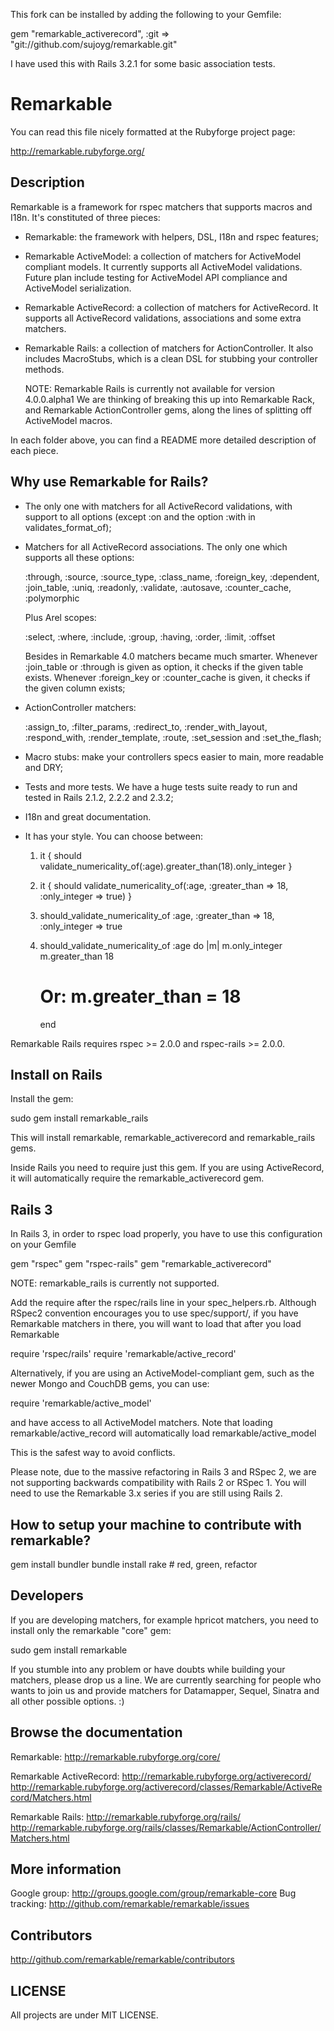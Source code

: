 This fork can be installed by adding the following to your Gemfile:

  gem "remarkable_activerecord", :git => "git://github.com/sujoyg/remarkable.git"

I have used this with Rails 3.2.1 for some basic association tests.

# Remarkable

You can read this file nicely formatted at the Rubyforge project page:

  http://remarkable.rubyforge.org/

## Description

Remarkable is a framework for rspec matchers that supports macros and I18n. It's
constituted of three pieces:

* Remarkable: the framework with helpers, DSL, I18n and rspec features;

* Remarkable ActiveModel: a collection of matchers for ActiveModel compliant models. It 
  currently supports all ActiveModel validations. Future plan include testing for
  ActiveModel API compliance and ActiveModel serialization.

* Remarkable ActiveRecord: a collection of matchers for ActiveRecord. It
  supports all ActiveRecord validations, associations and some extra matchers.

* Remarkable Rails: a collection of matchers for ActionController. It also
  includes MacroStubs, which is a clean DSL for stubbing your controller methods.

  NOTE: Remarkable Rails is currently not available for version 4.0.0.alpha1
  We are thinking of breaking this up into Remarkable Rack, and Remarkable ActionController
  gems, along the lines of splitting off ActiveModel macros.

In each folder above, you can find a README more detailed description of each piece.

## Why use Remarkable for Rails?

* The only one with matchers for all ActiveRecord validations, with support to
  all options (except :on and the option :with in validates_format_of);

* Matchers for all ActiveRecord associations. The only one which supports all
  these options:

    :through, :source, :source_type, :class_name, :foreign_key, :dependent,
    :join_table, :uniq, :readonly, :validate, :autosave, :counter_cache, :polymorphic

  Plus Arel scopes:

    :select, :where, :include, :group, :having, :order, :limit, :offset

  Besides in Remarkable 4.0 matchers became much smarter. Whenever :join_table
  or :through is given as option, it checks if the given table exists. Whenever
  :foreign_key or :counter_cache is given, it checks if the given column exists;

* ActionController matchers:

    :assign_to, :filter_params, :redirect_to, :render_with_layout, :respond_with, 
    :render_template, :route, :set_session and :set_the_flash;

* Macro stubs: make your controllers specs easier to main, more readable and DRY;

* Tests and more tests. We have a huge tests suite ready to run and tested in
  Rails 2.1.2, 2.2.2 and 2.3.2;

* I18n and great documentation.

* It has your style. You can choose between:

    1. it { should validate_numericality_of(:age).greater_than(18).only_integer }

    2. it { should validate_numericality_of(:age, :greater_than => 18, :only_integer => true) }

    3. should_validate_numericality_of :age, :greater_than => 18, :only_integer => true

    4. should_validate_numericality_of :age do |m|
         m.only_integer
         m.greater_than 18
         # Or: m.greater_than = 18
       end

Remarkable Rails requires rspec >= 2.0.0 and rspec-rails >= 2.0.0.

## Install on Rails

Install the gem:

  sudo gem install remarkable_rails

This will install remarkable, remarkable_activerecord and remarkable_rails gems.

Inside Rails you need to require just this gem. If you are using ActiveRecord,
it will automatically require the remarkable_activerecord gem.

## Rails 3

In Rails 3, in order to rspec load properly, you have to use this configuration
on your Gemfile

  gem "rspec"
  gem "rspec-rails"
  gem "remarkable_activerecord"

NOTE: remarkable_rails is currently not supported. 

Add the require after the rspec/rails line in your spec_helpers.rb. Although RSpec2 convention
encourages you to use spec/support/, if you have Remarkable matchers in there, you will want
to load that after you load Remarkable

  require 'rspec/rails'
  require 'remarkable/active_record'

Alternatively, if you are using an ActiveModel-compliant gem, such as the newer Mongo and
CouchDB gems, you can use:

  require 'remarkable/active_model'

and have access to all ActiveModel matchers. Note that loading remarkable/active_record will
automatically load remarkable/active_model

This is the safest way to avoid conflicts.

Please note, due to the massive refactoring in Rails 3 and RSpec 2, we are not supporting
backwards compatibility with Rails 2 or RSpec 1. You will need to use the Remarkable 3.x series
if you are still using Rails 2.

## How to setup your machine to contribute with remarkable?

gem install bundler
bundle install
rake # red, green, refactor

## Developers

If you are developing matchers, for example hpricot matchers, you need to install
only the remarkable "core" gem:

  sudo gem install remarkable

If you stumble into any problem or have doubts while building your matchers,
please drop us a line. We are currently searching for people who wants to join
us and provide matchers for Datamapper, Sequel, Sinatra and all other possible
options. :)

## Browse the documentation

Remarkable:
  http://remarkable.rubyforge.org/core/

Remarkable ActiveRecord:
  http://remarkable.rubyforge.org/activerecord/
  http://remarkable.rubyforge.org/activerecord/classes/Remarkable/ActiveRecord/Matchers.html

Remarkable Rails:
  http://remarkable.rubyforge.org/rails/
  http://remarkable.rubyforge.org/rails/classes/Remarkable/ActionController/Matchers.html

## More information

Google group: http://groups.google.com/group/remarkable-core
Bug tracking: http://github.com/remarkable/remarkable/issues

## Contributors

http://github.com/remarkable/remarkable/contributors

## LICENSE

All projects are under MIT LICENSE.

